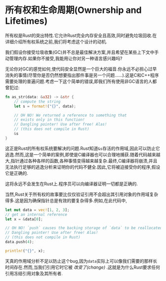 # 所有权和生命周期(Ownership and Lifetimes)

所有权是Rust的突出特性.它允许Rust完全内存安全且高效,同时避免垃圾回收.在详细介绍所有权系统之前,我们将考虑这个设计的动机.

我们假设你接受垃圾收集(GC)并不总是最佳解决方案,并且希望在某些上下文中手动管理内存.如果你不接受,我能用让你对另一种语言感兴趣吗?

无论你对GC的感觉如何,使代码安全显然是一个巨大的福音.你永远不必担心过早消失的事情(尽管你是否仍然想要指出那件事是另一个问题......).这是C和C++程序需要处理的普遍问题.考虑一下这个简单的错误,即我们所有使用非GC语言的人都曾犯过:

```Rust
fn as_str(data: &u32) -> &str {
    // compute the string
    let s = format!("{}", data);

    // OH NO! We returned a reference to something that
    // exists only in this function!
    // Dangling pointer! Use after free! Alas!
    // (this does not compile in Rust)
    &s
}
```

这正是Rust的所有权系统要解决的问题.Rust知道`&s`存活的作用域,因此可以防止它逃逸.然而,这是一个简单的案例,即使是C编译器也可以合理地捕获.随着代码越来越大,指针通过各种各样的函数,各种事情变得越来越复杂.最终,C编译器将崩溃,并且无法执行足够的逃逸分析来证明你的代码不健全.因此,它将被迫接受你的程序,假设它是正确的.

这将永远不会发生在Rust上.程序员可以向编译器证明一切都是正确的.

当然,Rust关于所有权的故事要比仅仅验证引用不会超出其引用对象的作用域复杂得多.这是因为确保指针总是有效的要复杂得多.例如,在此代码中,

```Rust
let mut data = vec![1, 2, 3];
// get an internal reference
let x = &data[0];

// OH NO! `push` causes the backing storage of `data` to be reallocated.
// Dangling pointer! Use after free! Alas!
// (this does not compile in Rust)
data.push(4);

println!("{}", x);
```

天真的作用域分析不足以防止这个bug,因为`data`实际上可以像我们需要的那样长时间存在.然而,当我们引用它时它被 *改变了(change)* .这就是为什么Rust要求任何引用冻结引用对象及其所有者.